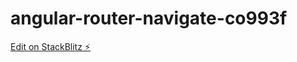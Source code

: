 # angular-router-navigate-co993f

[Edit on StackBlitz ⚡️](https://stackblitz.com/edit/angular-router-navigate-co993f)